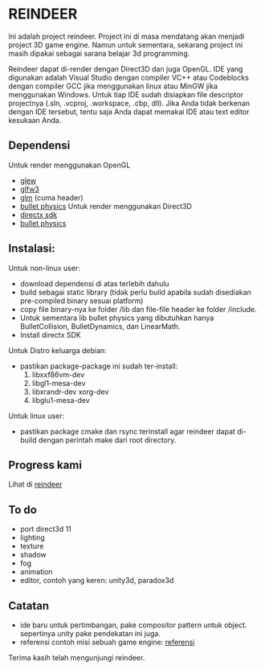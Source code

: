 REINDEER
======

Ini adalah project reindeer. Project ini di masa mendatang akan menjadi project 3D game engine. Namun untuk sementara, sekarang project ini masih dipakai sebagai sarana belajar 3d programming.

Reindeer dapat di-render dengan Direct3D dan juga OpenGL. IDE yang digunakan adalah Visual Studio dengan compiler VC++ atau Codeblocks dengan compiler GCC jika menggunakan linux atau MinGW jika menggunakan Windows. Untuk tiap IDE sudah disiapkan file descriptor projectnya (.sln, .vcproj, .workspace, .cbp, dll). Jika Anda tidak berkenan dengan IDE tersebut, tentu saja Anda dapat memakai IDE atau text editor kesukaan Anda.

Dependensi
--------
Untuk render menggunakan OpenGL
- [glew](http://glew.sourceforge.net/)
- [glfw3](http://www.glfw.org/)
- [glm](http://glm.g-truc.net/0.9.5/index.html) (cuma header)
- [bullet physics](http://bulletphysics.org/)
Untuk render menggunakan Direct3D
- [directx sdk](http://www.microsoft.com/en-us/download/details.aspx?id=8109)
- [bullet physics](http://bulletphysics.org/)

Instalasi:
-------

Untuk non-linux user:
- download dependensi di atas terlebih dahulu 
- build sebagai static library (tidak perlu build apabila sudah disediakan pre-compiled binary sesuai platform)
- copy file binary-nya ke folder /lib dan file-file header ke folder /include.
- Untuk sementara lib bullet physics yang dibutuhkan hanya BulletCollision, BulletDynamics, dan LinearMath.
- Install directx SDK

Untuk Distro keluarga debian:
- pastikan package-package ini sudah ter-install:
    1. libxxf86vm-dev 
    2. libgl1-mesa-dev 
    3. libxrandr-dev xorg-dev 
    4. libglu1-mesa-dev

Untuk linux user:
- pastikan package cmake dan rsync terinstall agar reindeer dapat di-build dengan perintah make dari root directory.

Progress kami
--------
Lihat di [reindeer](https://www.youtube.com/watch?v=ELnp_dx780g)


To do
------
- port direct3d 11
- lighting
- texture
- shadow
- fog
- animation
- editor, contoh yang keren: unity3d, paradox3d

Catatan
------
- ide baru untuk pertimbangan, pake compositor pattern untuk object. sepertinya unity pake pendekatan ini juga.
- referensi contoh misi sebuah game engine: [referensi](https://github.com/turbulenz/turbulenz_engine#what-are-the-design-goals-of-the-turbulenz-engine)


Terima kasih telah mengunjungi reindeer.
